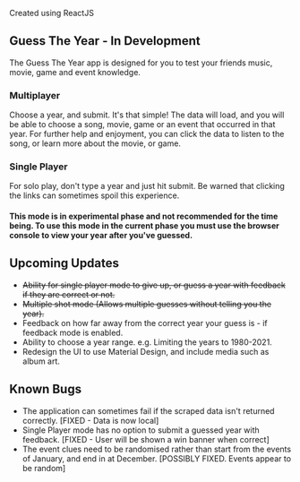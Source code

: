 
Created using ReactJS

## Guess The Year - In Development
The Guess The Year app is designed for you to test your friends music, movie, game and event knowledge.

### Multiplayer
Choose a year, and submit. It's that simple!
The data will load, and you will be able to choose a song, movie, game or an event that occurred in that year. 
For further help and enjoyment, you can click the data to listen to the song, or learn more about the movie, or game.

### Single Player
For solo play, don't type a year and just hit submit. 
Be warned that clicking the links can sometimes spoil this experience.

#### This mode is in experimental phase and not recommended for the time being. To use this mode in the current phase you must use the browser console to view your year after you've guessed.

## Upcoming Updates
* ~~Ability for single player mode to give up, or guess a year with feedback if they are correct or not.~~
* ~~Multiple shot mode (Allows multiple guesses without telling you the year).~~
* Feedback on how far away from the correct year your guess is - if feedback mode is enabled.
* Ability to choose a year range. e.g. Limiting the years to 1980-2021.
* Redesign the UI to use Material Design, and include media such as album art.

## Known Bugs
* The application can sometimes fail if the scraped data isn't returned correctly. [FIXED - Data is now local]
* Single Player mode has no option to submit a guessed year with feedback. [FIXED - User will be shown a win banner when correct]
* The event clues need to be randomised rather than start from the events of January, and end in at December. [POSSIBLY FIXED. Events appear to be random]
